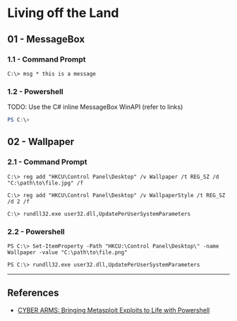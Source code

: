# Living off the Land

## 01 - MessageBox

### 1.1 - Command Prompt

```
C:\> msg * this is a message
```

### 1.2 - Powershell

TODO: Use the C# inline MessageBox WinAPI (refer to links)

```powershell
PS C:\>
```

## 02 - Wallpaper

### 2.1 - Command Prompt

```
C:\> reg add "HKCU\Control Panel\Desktop" /v Wallpaper /t REG_SZ /d "C:\path\to\file.jpg" /f

C:\> reg add "HKCU\Control Panel\Desktop" /v WallpaperStyle /t REG_SZ /d 2 /f

C:\> rundll32.exe user32.dll,UpdatePerUserSystemParameters
```

### 2.2 - Powershell

```
PS C:\> Set-ItemProperty -Path "HKCU:\Control Panel\Desktop\" -name Wallpaper -value "C:\path\to\file.png"

PS C:\> rundll32.exe user32.dll,UpdatePerUserSystemParameters
```

---
## References

- [CYBER ARMS: Bringing Metasploit Exploits to Life with Powershell](https://cyberarms.wordpress.com/2015/01/22/bringing-metasploit-exploits-to-life-with-powershell/)